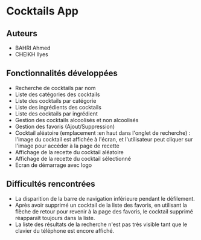 # Cocktails App

## Auteurs

- BAHRI Ahmed
- CHEIKH Ilyes

## Fonctionnalités développées

- Recherche de cocktails par nom
- Liste des catégories des cocktails
- Liste des cocktails par catégorie
- Liste des ingrédients des cocktails
- Liste des cocktails par ingrédient
- Gestion des cocktails alcoolisés et non alcoolisés
- Gestion des favoris (Ajout/Suppression)
- Cocktail aléatoire (emplacement :en haut dans l'onglet de recherche) : l'image du cocktail est affichée à l'écran, et l'utilisateur peut cliquer sur l'image pour accéder à la page de recette
- Affichage de la recette du cocktail aléatoire
- Affichage de la recette du cocktail sélectionné
- Ecran de démarrage avec logo


## Difficultés rencontrées

- La disparition de la barre de navigation inférieure pendant le défilement.
- Après avoir supprimé un cocktail de la liste des favoris, en utilisant la flèche de retour pour revenir à la page des favoris, le cocktail supprimé réapparaît toujours dans la liste.
- La liste des résultats de la recherche n'est pas très visible tant que le clavier du téléphone est encore affiché.
